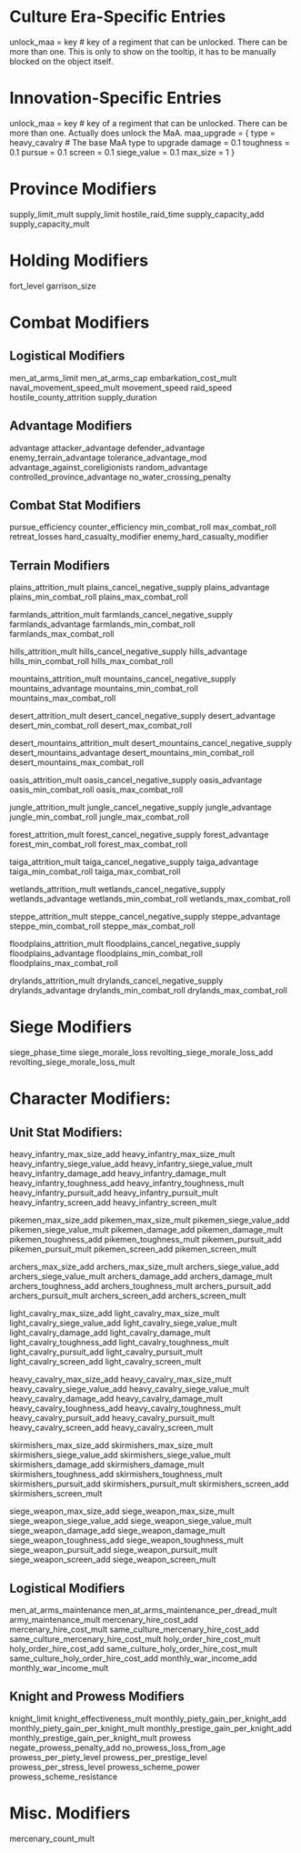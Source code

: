 # Culture Era-Specific Entries

unlock_maa = key			# key of a regiment that can be unlocked. There can be more than one. This is only to show on the tooltip, it has to be manually blocked on the object itself.

# Innovation-Specific Entries

unlock_maa = key			# key of a regiment that can be unlocked. There can be more than one. Actually does unlock the MaA.
maa_upgrade = {
	type = heavy_cavalry 			# The base MaA type to upgrade
	damage = 0.1
	toughness = 0.1
	pursue = 0.1
	screen = 0.1
	siege_value = 0.1
	max_size = 1
}

# Province Modifiers

supply_limit_mult
supply_limit
hostile_raid_time
supply_capacity_add
supply_capacity_mult

# Holding Modifiers

fort_level
garrison_size

# Combat Modifiers

## Logistical Modifiers

men_at_arms_limit
men_at_arms_cap
embarkation_cost_mult
naval_movement_speed_mult
movement_speed
raid_speed
hostile_county_attrition
supply_duration

## Advantage Modifiers

advantage
attacker_advantage
defender_advantage
enemy_terrain_advantage
tolerance_advantage_mod
advantage_against_coreligionists
random_advantage
controlled_province_advantage
no_water_crossing_penalty

## Combat Stat Modifiers

pursue_efficiency
counter_efficiency
min_combat_roll
max_combat_roll
retreat_losses
hard_casualty_modifier
enemy_hard_casualty_modifier

## Terrain Modifiers

plains_attrition_mult
plains_cancel_negative_supply
plains_advantage
plains_min_combat_roll
plains_max_combat_roll

farmlands_attrition_mult
farmlands_cancel_negative_supply
farmlands_advantage
farmlands_min_combat_roll
farmlands_max_combat_roll

hills_attrition_mult
hills_cancel_negative_supply
hills_advantage
hills_min_combat_roll
hills_max_combat_roll

mountains_attrition_mult
mountains_cancel_negative_supply
mountains_advantage
mountains_min_combat_roll
mountains_max_combat_roll

desert_attrition_mult
desert_cancel_negative_supply
desert_advantage
desert_min_combat_roll
desert_max_combat_roll

desert_mountains_attrition_mult
desert_mountains_cancel_negative_supply
desert_mountains_advantage
desert_mountains_min_combat_roll
desert_mountains_max_combat_roll

oasis_attrition_mult
oasis_cancel_negative_supply
oasis_advantage
oasis_min_combat_roll
oasis_max_combat_roll

jungle_attrition_mult
jungle_cancel_negative_supply
jungle_advantage
jungle_min_combat_roll
jungle_max_combat_roll

forest_attrition_mult
forest_cancel_negative_supply
forest_advantage
forest_min_combat_roll
forest_max_combat_roll

taiga_attrition_mult
taiga_cancel_negative_supply
taiga_advantage
taiga_min_combat_roll
taiga_max_combat_roll

wetlands_attrition_mult
wetlands_cancel_negative_supply
wetlands_advantage
wetlands_min_combat_roll
wetlands_max_combat_roll

steppe_attrition_mult
steppe_cancel_negative_supply
steppe_advantage
steppe_min_combat_roll
steppe_max_combat_roll

floodplains_attrition_mult
floodplains_cancel_negative_supply
floodplains_advantage
floodplains_min_combat_roll
floodplains_max_combat_roll

drylands_attrition_mult
drylands_cancel_negative_supply
drylands_advantage
drylands_min_combat_roll
drylands_max_combat_roll

# Siege Modifiers

siege_phase_time
siege_morale_loss
revolting_siege_morale_loss_add
revolting_siege_morale_loss_mult

# Character Modifiers:

## Unit Stat Modifiers:

heavy_infantry_max_size_add
heavy_infantry_max_size_mult
heavy_infantry_siege_value_add
heavy_infantry_siege_value_mult
heavy_infantry_damage_add
heavy_infantry_damage_mult
heavy_infantry_toughness_add
heavy_infantry_toughness_mult
heavy_infantry_pursuit_add
heavy_infantry_pursuit_mult
heavy_infantry_screen_add
heavy_infantry_screen_mult

pikemen_max_size_add
pikemen_max_size_mult
pikemen_siege_value_add
pikemen_siege_value_mult
pikemen_damage_add
pikemen_damage_mult
pikemen_toughness_add
pikemen_toughness_mult
pikemen_pursuit_add
pikemen_pursuit_mult
pikemen_screen_add
pikemen_screen_mult

archers_max_size_add
archers_max_size_mult
archers_siege_value_add
archers_siege_value_mult
archers_damage_add
archers_damage_mult
archers_toughness_add
archers_toughness_mult
archers_pursuit_add
archers_pursuit_mult
archers_screen_add
archers_screen_mult

light_cavalry_max_size_add
light_cavalry_max_size_mult
light_cavalry_siege_value_add
light_cavalry_siege_value_mult
light_cavalry_damage_add
light_cavalry_damage_mult
light_cavalry_toughness_add
light_cavalry_toughness_mult
light_cavalry_pursuit_add
light_cavalry_pursuit_mult
light_cavalry_screen_add
light_cavalry_screen_mult

heavy_cavalry_max_size_add
heavy_cavalry_max_size_mult
heavy_cavalry_siege_value_add
heavy_cavalry_siege_value_mult
heavy_cavalry_damage_add
heavy_cavalry_damage_mult
heavy_cavalry_toughness_add
heavy_cavalry_toughness_mult
heavy_cavalry_pursuit_add
heavy_cavalry_pursuit_mult
heavy_cavalry_screen_add
heavy_cavalry_screen_mult

skirmishers_max_size_add
skirmishers_max_size_mult
skirmishers_siege_value_add
skirmishers_siege_value_mult
skirmishers_damage_add
skirmishers_damage_mult
skirmishers_toughness_add
skirmishers_toughness_mult
skirmishers_pursuit_add
skirmishers_pursuit_mult
skirmishers_screen_add
skirmishers_screen_mult

siege_weapon_max_size_add
siege_weapon_max_size_mult
siege_weapon_siege_value_add
siege_weapon_siege_value_mult
siege_weapon_damage_add
siege_weapon_damage_mult
siege_weapon_toughness_add
siege_weapon_toughness_mult
siege_weapon_pursuit_add
siege_weapon_pursuit_mult
siege_weapon_screen_add
siege_weapon_screen_mult

## Logistical Modifiers

men_at_arms_maintenance
men_at_arms_maintenance_per_dread_mult
army_maintenance_mult
mercenary_hire_cost_add
mercenary_hire_cost_mult
same_culture_mercenary_hire_cost_add
same_culture_mercenary_hire_cost_mult
holy_order_hire_cost_mult
holy_order_hire_cost_add
same_culture_holy_order_hire_cost_mult
same_culture_holy_order_hire_cost_add
monthly_war_income_add
monthly_war_income_mult

## Knight and Prowess Modifiers

knight_limit
knight_effectiveness_mult
monthly_piety_gain_per_knight_add
monthly_piety_gain_per_knight_mult
monthly_prestige_gain_per_knight_add
monthly_prestige_gain_per_knight_mult
prowess
negate_prowess_penalty_add
no_prowess_loss_from_age
prowess_per_piety_level
prowess_per_prestige_level
prowess_per_stress_level
prowess_scheme_power
prowess_scheme_resistance

# Misc. Modifiers

mercenary_count_mult
